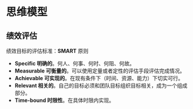 # 思维模型

## 绩效评估

绩效目标的评估标准：**SMART** 原则

- **Specific 明确的**。何人、何事、何时、何阻、何故。
- **Measurable 可衡量的**。可以使用定量或者定性的评估手段评估完成情况。
- **Achievable 可实现的**。在现有条件下（时间、资源、能力）下切实可行。
- **Relevant 相关的**。自己的目标必须和团队目标组织目标相关，成为一个组成部分。
- **Time-bound 时限性**。在具体时限内实现。
